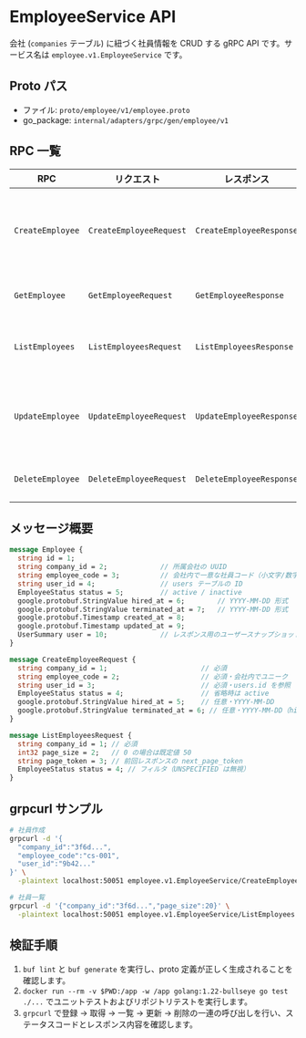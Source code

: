 # EmployeeService API

会社 (`companies` テーブル) に紐づく社員情報を CRUD する gRPC API です。サービス名は `employee.v1.EmployeeService` です。

## Proto パス
- ファイル: `proto/employee/v1/employee.proto`
- go_package: `internal/adapters/grpc/gen/employee/v1`

## RPC 一覧

| RPC | リクエスト | レスポンス | 説明 |
| --- | --- | --- | --- |
| `CreateEmployee` | `CreateEmployeeRequest` | `CreateEmployeeResponse` | 会社 ID・社員コード・ユーザー ID を受け取り新規登録します。コード重複時は `ALREADY_EXISTS`、存在しない会社 ID / ユーザー ID の場合は `NOT_FOUND` を返します。|
| `GetEmployee` | `GetEmployeeRequest` | `GetEmployeeResponse` | `id` で指定された社員を返します。存在しない場合は `NOT_FOUND`。|
| `ListEmployees` | `ListEmployeesRequest` | `ListEmployeesResponse` | 必須の `company_id` で社員一覧を取得します。`page_size`（最大 200）、`status` でフィルタ可能です。|
| `UpdateEmployee` | `UpdateEmployeeRequest` | `UpdateEmployeeResponse` | `id` をキーに社員情報を更新します。`employee_code` や `user_id` は `google.protobuf.StringValue` で指定し、空文字を渡すと値をクリアします。|
| `DeleteEmployee` | `DeleteEmployeeRequest` | `DeleteEmployeeResponse` | `id` で指定された社員を削除します。存在しない場合は `NOT_FOUND`。|

## メッセージ概要

```protobuf
message Employee {
  string id = 1;
  string company_id = 2;             // 所属会社の UUID
  string employee_code = 3;          // 会社内で一意な社員コード（小文字/数字/ハイフン/アンダースコア）
  string user_id = 4;                // users テーブルの ID
  EmployeeStatus status = 5;         // active / inactive
  google.protobuf.StringValue hired_at = 6;        // YYYY-MM-DD 形式
  google.protobuf.StringValue terminated_at = 7;   // YYYY-MM-DD 形式
  google.protobuf.Timestamp created_at = 8;
  google.protobuf.Timestamp updated_at = 9;
  UserSummary user = 10;             // レスポンス用のユーザースナップショット（email/name/status）
}

message CreateEmployeeRequest {
  string company_id = 1;                       // 必須
  string employee_code = 2;                    // 必須・会社内でユニーク
  string user_id = 3;                          // 必須・users.id を参照
  EmployeeStatus status = 4;                   // 省略時は active
  google.protobuf.StringValue hired_at = 5;    // 任意・YYYY-MM-DD
  google.protobuf.StringValue terminated_at = 6; // 任意・YYYY-MM-DD（hired_at 以降）
}

message ListEmployeesRequest {
  string company_id = 1; // 必須
  int32 page_size = 2;   // 0 の場合は既定値 50
  string page_token = 3; // 前回レスポンスの next_page_token
  EmployeeStatus status = 4; // フィルタ（UNSPECIFIED は無視）
}
```

## grpcurl サンプル

```bash
# 社員作成
grpcurl -d '{
  "company_id":"3f6d...",
  "employee_code":"cs-001",
  "user_id":"9b42..."
}' \
  -plaintext localhost:50051 employee.v1.EmployeeService/CreateEmployee

# 社員一覧
grpcurl -d '{"company_id":"3f6d...","page_size":20}' \
  -plaintext localhost:50051 employee.v1.EmployeeService/ListEmployees
```

## 検証手順

1. `buf lint` と `buf generate` を実行し、proto 定義が正しく生成されることを確認します。
2. `docker run --rm -v $PWD:/app -w /app golang:1.22-bullseye go test ./...` でユニットテストおよびリポジトリテストを実行します。
3. `grpcurl` で登録 → 取得 → 一覧 → 更新 → 削除の一連の呼び出しを行い、ステータスコードとレスポンス内容を確認します。
